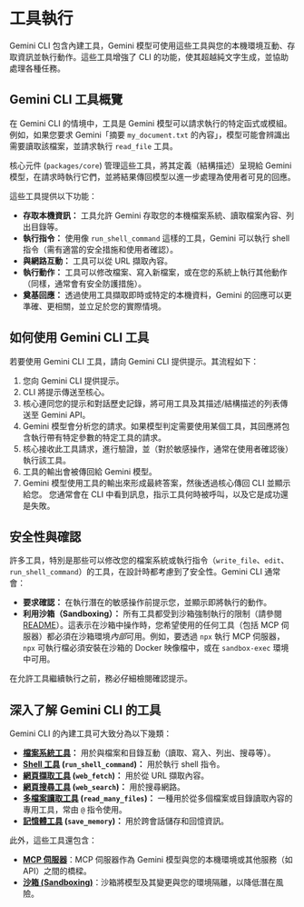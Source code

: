 # 工具執行

Gemini CLI 包含內建工具，Gemini 模型可使用這些工具與您的本機環境互動、存取資訊並執行動作。這些工具增強了 CLI 的功能，使其超越純文字生成，並協助處理各種任務。

## Gemini CLI 工具概覽

在 Gemini CLI 的情境中，工具是 Gemini 模型可以請求執行的特定函式或模組。例如，如果您要求 Gemini「摘要 `my_document.txt` 的內容」，模型可能會辨識出需要讀取該檔案，並請求執行 `read_file` 工具。

核心元件 (`packages/core`) 管理這些工具，將其定義（結構描述）呈現給 Gemini 模型，在請求時執行它們，並將結果傳回模型以進一步處理為使用者可見的回應。

這些工具提供以下功能：

- **存取本機資訊：** 工具允許 Gemini 存取您的本機檔案系統、讀取檔案內容、列出目錄等。
- **執行指令：** 使用像 `run_shell_command` 這樣的工具，Gemini 可以執行 shell 指令（需有適當的安全措施和使用者確認）。
- **與網路互動：** 工具可以從 URL 擷取內容。
- **執行動作：** 工具可以修改檔案、寫入新檔案，或在您的系統上執行其他動作（同樣，通常會有安全防護措施）。
- **奠基回應：** 透過使用工具擷取即時或特定的本機資料，Gemini 的回應可以更準確、更相關，並立足於您的實際情境。

## 如何使用 Gemini CLI 工具

若要使用 Gemini CLI 工具，請向 Gemini CLI 提供提示。其流程如下：

1. 您向 Gemini CLI 提供提示。
2. CLI 將提示傳送至核心。
3. 核心連同您的提示和對話歷史記錄，將可用工具及其描述/結構描述的列表傳送至 Gemini API。
4. Gemini 模型會分析您的請求。如果模型判定需要使用某個工具，其回應將包含執行帶有特定參數的特定工具的請求。
5. 核心接收此工具請求，進行驗證，並（對於敏感操作，通常在使用者確認後）執行該工具。
6. 工具的輸出會被傳回給 Gemini 模型。
7. Gemini 模型使用工具的輸出來形成最終答案，然後透過核心傳回 CLI 並顯示給您。
您通常會在 CLI 中看到訊息，指示工具何時被呼叫，以及它是成功還是失敗。

## 安全性與確認

許多工具，特別是那些可以修改您的檔案系統或執行指令（`write_file`、`edit`、`run_shell_command`）的工具，在設計時都考慮到了安全性。Gemini CLI 通常會：

- **要求確認：** 在執行潛在的敏感操作前提示您，並顯示即將執行的動作。
- **利用沙箱（Sandboxing）：** 所有工具都受到沙箱強制執行的限制（請參閱 [README](../../README.md#sandboxing)）。這表示在沙箱中操作時，您希望使用的任何工具（包括 MCP 伺服器）都必須在沙箱環境*內部*可用。例如，要透過 `npx` 執行 MCP 伺服器，`npx` 可執行檔必須安裝在沙箱的 Docker 映像檔中，或在 `sandbox-exec` 環境中可用。

在允許工具繼續執行之前，務必仔細檢閱確認提示。

## 深入了解 Gemini CLI 的工具

Gemini CLI 的內建工具可大致分為以下幾類：

- **[檔案系統工具](./file-system.md)：** 用於與檔案和目錄互動（讀取、寫入、列出、搜尋等）。
- **[Shell 工具](./shell.md) (`run_shell_command`)：** 用於執行 shell 指令。
- **[網頁擷取工具](./web-fetch.md) (`web_fetch`)：** 用於從 URL 擷取內容。
- **[網頁搜尋工具](./web-search.md) (`web_search`)：** 用於搜尋網路。
- **[多檔案讀取工具](./multi-file.md) (`read_many_files`)：** 一種用於從多個檔案或目錄讀取內容的專用工具，常由 `@` 指令使用。
- **[記憶體工具](./memory.md) (`save_memory`)：** 用於跨會話儲存和回憶資訊。

此外，這些工具還包含：

- **[MCP 伺服器](./mcp-server.md)**：MCP 伺服器作為 Gemini 模型與您的本機環境或其他服務（如 API）之間的橋樑。
- **[沙箱 (Sandboxing)](../sandbox.md)**：沙箱將模型及其變更與您的環境隔離，以降低潛在風險。